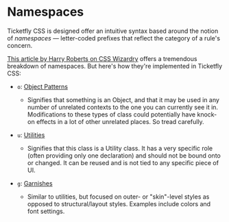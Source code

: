 # Namespaces

Ticketfly CSS is designed offer an intuitive syntax based around
the notion of _namespaces_ &mdash; letter-coded prefixes that reflect
the category of a rule's concern.

[This article by Harry Roberts on CSS Wizardry](http://csswizardry.com/2015/03/more-transparent-ui-code-with-namespaces/)
offers a tremendous breakdown of namespaces. But here's how they're
implemented in Ticketfly CSS:

- `o`: [Object Patterns](../modules/object-patterns)
  - Signifies that something is an Object, and that it may be used
  in any number of unrelated contexts to the one you
  can currently see it in. Modifications to these types of class could
  potentially have knock-on effects in a lot of other
  unrelated places. So tread carefully.

- `u`: [Utilities](../modules/utilities)
  - Signifies that this class is a Utility class.
  It has a very specific role (often providing only one declaration)
  and should not be bound onto or changed.
  It can be reused and is not tied to any specific piece of UI.

- `g`: [Garnishes](../modules/garnishes)
  - Similar to utilities, but focused on outer- or "skin"-level
  styles as opposed to structural/layout styles. Examples include
  colors and font settings.

